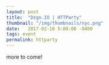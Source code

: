 ```yaml
---
layout: post
title:  "Dzgn.IO | HTTParty"
thumbnail: "/img/thumbnails/nyc.png"
date:   2017-02-16 5:00:00 -0400
tags: event
permalink: httparty
---
```


more to come!